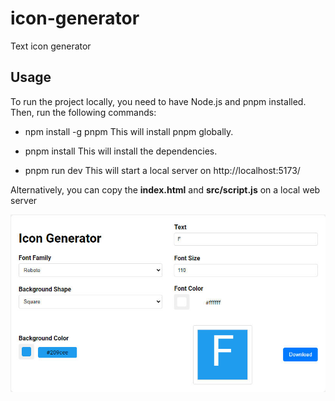 # icon-generator
 Text icon generator

 ## Usage
To run the project locally, you need to have Node.js and pnpm installed. Then, run the following commands:
- npm install -g pnpm
This will install pnpm globally.

- pnpm install
This will install the dependencies.

- pnpm run dev
This will start a local server on http://localhost:5173/

Alternatively, you can copy the **index.html** and **src/script.js** on a local web server

![Exemplu](screenshot.jpg)